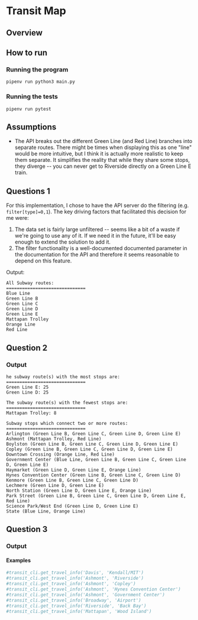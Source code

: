 # Transit Map

## Overview


## How to run
### Running the program
`pipenv run python3 main.py`

### Running the tests
`pipenv run pytest`


## Assumptions
* The API breaks out the different Green Line (and Red Line) branches into separate routes. There might be times when displaying this as one "line" would be more intuitive, but I think it is actually more realistic to keep them separate. It simplifies the reality that while they share some stops, they diverge -- you can never get to Riverside directly on a Green Line E train.


## Questions 1
For this implementation, I chose to have the API server do the filtering (e.g. `filter[type]=0,1`). The key driving factors that facilitated this decision for me were:
1. The data set is fairly large unfiltered -- seems like a bit of a waste if we're going to use any of it. If we need it in the future, it'll be easy enough to extend the solution to add it.
2. The filter functionality is a well-documented documented parameter in the documentation for the API and therefore it seems reasonable to depend on this feature.

Output:
```
All Subway routes:
==============================
Blue Line
Green Line B
Green Line C
Green Line D
Green Line E
Mattapan Trolley
Orange Line
Red Line
```

## Question 2

### Output
```
he subway route(s) with the most stops are:
==============================
Green Line E: 25
Green Line D: 25

The subway route(s) with the fewest stops are:
==============================
Mattapan Trolley: 8

Subway stops which connect two or more routes:
==============================
Arlington (Green Line B, Green Line C, Green Line D, Green Line E)
Ashmont (Mattapan Trolley, Red Line)
Boylston (Green Line B, Green Line C, Green Line D, Green Line E)
Copley (Green Line B, Green Line C, Green Line D, Green Line E)
Downtown Crossing (Orange Line, Red Line)
Government Center (Blue Line, Green Line B, Green Line C, Green Line D, Green Line E)
Haymarket (Green Line D, Green Line E, Orange Line)
Hynes Convention Center (Green Line B, Green Line C, Green Line D)
Kenmore (Green Line B, Green Line C, Green Line D)
Lechmere (Green Line D, Green Line E)
North Station (Green Line D, Green Line E, Orange Line)
Park Street (Green Line B, Green Line C, Green Line D, Green Line E, Red Line)
Science Park/West End (Green Line D, Green Line E)
State (Blue Line, Orange Line)
```

## Question 3


### Output

#### Examples
```python
#transit_cli.get_travel_info('Davis', 'Kendall/MIT')
#transit_cli.get_travel_info('Ashmont', 'Riverside')
#transit_cli.get_travel_info('Ashmont', 'Copley')
#transit_cli.get_travel_info('Ashmont', 'Hynes Convention Center')
#transit_cli.get_travel_info('Ashmont', 'Government Center') 
#transit_cli.get_travel_info('Broadway', 'Airport')
#transit_cli.get_travel_info('Riverside', 'Back Bay')
#transit_cli.get_travel_info('Mattapan', 'Wood Island')
```

